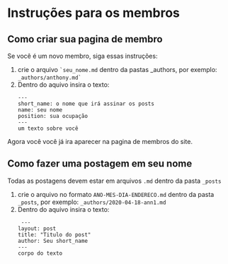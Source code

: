 # Instruções para os membros

## Como criar sua pagina de membro

Se você é um novo membro, siga essas instruções:

<ol>
<li>crie o arquivo <code>`seu_nome.md</code> dentro da pastas _authors, por exemplo: <code>_authors/anthony.md`</code></li>
<li>Dentro do aquivo insira o texto:
   
```
---
short_name: o nome que irá assinar os posts
name: seu nome
position: sua ocupação  
---
um texto sobre você
```
</li>
</ol> 

Agora você você já ira aparecer na pagina de membros do site.

## Como fazer uma postagem em seu nome

Todas as postagens devem estar em arquivos `.md` dentro da pasta `_posts`

<ol>
<li>
crie o arquivo no formato <code>ANO-MES-DIA-ENDERECO.md</code> dentro da pasta  <code>_posts</code>, por exemplo:
<code>_authors/2020-04-18-ann1.md</code></li>
<li>Dentro do aquivo insira o texto:

```
 ---
layout: post
title: "Titulo do post"
author: Seu short_name
---
corpo do texto
```
</li>
</ol>

